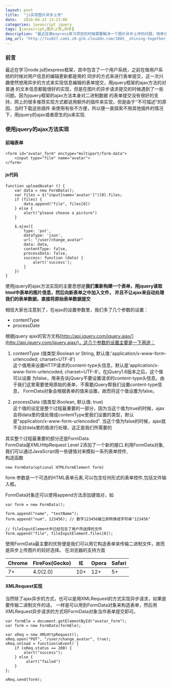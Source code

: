 ```yaml
---
layout: post
title:  "js实现图片异步上传"
date:   2016-04-22 13:23:00
categories: javascript jquery
tags: [javascript,图片上传,异步]
description: "最近在做express练习项目的时候需要解决一个图片异步上传的问题，简单分享下几种的实现方式"
img_url: "http://7xu027.com1.z0.glb.clouddn.com/1085__shining-together_p.jpg"
---
```


### 前言
最近在学习node.js的express框架，其中包含了一个用户系统，之前在做用户系统的时候对用户信息的编辑更新都是用的
同步的方式来进行表单提交，这一次兴趣使然想用异步的方式来实现信息编辑的表单提交，用jquery框架的ajax方法的对普通
的文本信息都能很好的实现，但是在图片的异步请求提交的时候遇到了一些问题。因为jquery框架的ajax方法本身对二进制数据
的表单提交没有很好的支持，网上的很多推荐实现方式都说用额外的插件来实现，但是由于‘’不可描述“的原因，当时下载这些插件
来使用有些不方便，所以便一直探索不用其他插件的情况下，用jquery的ajax或者原生的js来实现.
<!-- more -->

### 使用jquery的ajax方法实现

#### 前端表单

    <form id="avatar_form" enctype="multipart/form-data">
        <input type="file" name="avatar">
    </form>

#### js代码

    function uploadAvatar () {
        var data = new FormData();
        var files = $("input[name='avatar']")[0].files;
        if (files) {
            data.append("file", files[0])
        } else {
            alert("please choose a picture")
        }

        $.ajax({
            type: 'put',
            dataType: 'json',
            url: "/user/change_avatar"
            data: data,
            contentType: false,
            processData: false,
            success: function (data) {
                alert('success');
            }
        })
    }

使用jquery的ajax方法实现的主要思想是**我们重新构建一个表单，用jquery读取html中表单的图片信息，然后向新表单之中加入文件，
并且不让ajax来自动处理我们的表单数据，直接将原始表单数据提交**

相信大家也注意到了，在ajax的设置参数里，我们多了几个参数的设置：

+ contentType
+ processDate

根据jquery ajax的官方文档[http://api.jquery.com/jquery.ajax/](http://api.jquery.com/jquery.ajax/)，这几个参数的设置主要是一下用途：

1. contentType (值类型:Boolean or String, 默认值:'application/x-www-form-urlencoded; charset=UTF-8')
<br/>这个值用来设置HTTP请求的content-type头信息，默认是'application/x-www-form-urlencoded; charset=UTF-8‘。在jQuery1.6版本之后，这个值可以设置
为false，用来告诉jQuery不要设置请求的content-type头信息。由于我们这里需要使用原始的表单，不需要jQuery帮我们设置content-type信息，
FormData对象会根据表单的值来设置，故而将这个值设置为false。

2. processData (值类型:Boolean, 默认值: true)
<br/>这个值的设定是整个过程最重要的一部分，因为当这个值为true的时候，ajax会将data里的值处理成contentType里我们设置的类型，默认是"application/x-www-form-urlencoded".
当这个值为false的时候，ajax就不会对data里的值进行处理，这正是我们所需要的


其实整个过程最重要的部分还是FormData.
<br/>FormData是XMLHttpRequest Level 2添加了一个新的接口.利用FormData对象,我们可以通过JavaScript用一些键值对来模拟一系列表单控件,
<br/>构造函数

    new FormData(optional HTMLFormElement form)

form 参数是一个可选的HTML表单元素,可以包含任何形式的表单控件,包括文件输入框。

FormData对象还可以使用append方法添加键值对，如

    var form = new FormData();

    form.append("name", "testName");
    form.append("num", 123456); // 数字123456被立即转换成字符串"123456"

    // fileInputElement中已经包含了用户所选择的文件
    form.append("file", fileInputElement.files[0]);

使用FormData最主要的优势便是我们可以用它构造表单来传输二进制文件，故而是异步上传图片的较好选择。
在浏览器的支持方面

Chrome | FireFox(Gecko) | IE | Opera | Safari
--------|------------------|----|--------|--------
7+ | 4.0(2.0)  | 10+ | 12+ | 5+

#### XMLRequest实现
当然除了ajax异步的方式，也可以是用XMLRequest的方式实现异步请求，如果是要传输二进制文件的话，
一样是可以用到FormData对象来构造表单，然后用XMLRequest异步请求的方式将FormData对象当作表单提交即可。

    var formEle = document.getElementById("avatar_form");
    var form = new FormData(formEle);

    var xReq = new XMLHttpRequest();
    xReq.open("PUT", "/user/change_avatar", true);
    xReq.onload = function(oEvent) {
        if (oReq.status == 200) {
            alert("success");
        } else {
             alert("failed")
        }
    };

    xReq.send(form);

